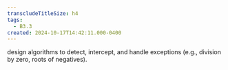 ```yaml
---
transcludeTitleSize: h4
tags:
  - B3.3
created: 2024-10-17T14:42:11.000-0400
---
```

design algorithms to detect, intercept, and handle exceptions (e.g., division by zero, roots of negatives).